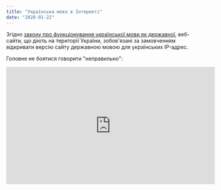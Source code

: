 ```yaml
---
title: "Українська мова в Інтернеті"
date: "2020-01-22"
---
```


Згідно <a href="https://zakon.rada.gov.ua/laws/show/2704-19" target="\_blank" rel="noopener noreferrer">закону про функціонування української мови як державної</a>, веб-сайти, що діють на території України, зобов'язані за замовченням відкривати версію сайту державною мовою для українських IP-адрес.

Головне не боятися говорити "неправильно":

<p align="center"><iframe width="560" height="315" src="https://www.youtube.com/embed/Py-0qHH9BwE" frameborder="0" allowfullscreen></iframe></p>
